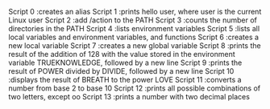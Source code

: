 Script 0 :creates an alias
Script 1 :prints hello user, where user is the current Linux user
Script 2 :add /action to the PATH
Script 3 :counts the number of directories in the PATH
Script 4 :lists environment variables
Script 5 :lists all local variables and environment variables, and functions
Script 6 :creates a new local variable
Script 7 :creates a new global variable
Script 8 :prints the result of the addition of 128 with the value stored in the environment variable TRUEKNOWLEDGE, followed by a new line
Script 9 :prints the result of POWER divided by DIVIDE, followed by a new line
Script 10 :displays the result of BREATH to the power LOVE
Script 11 :converts a number from base 2 to base 10
Script 12 :prints all possible combinations of two letters, except oo
Script 13 :prints a number with two decimal places